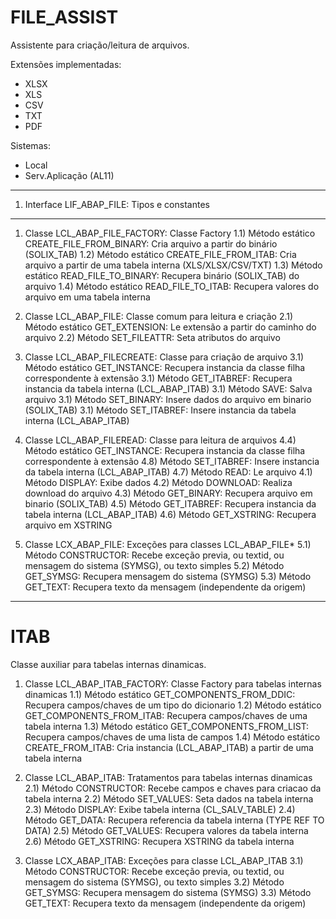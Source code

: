 # FILE_ASSIST
Assistente para criação/leitura de arquivos.

Extensões implementadas:
- XLSX
- XLS
- CSV
- TXT
- PDF

Sistemas:
- Local
- Serv.Aplicação (AL11)

--------------------------------

1) Interface LIF_ABAP_FILE: Tipos e constantes

--------------------------------

1) Classe LCL_ABAP_FILE_FACTORY: Classe Factory
1.1) Método estático CREATE_FILE_FROM_BINARY: Cria arquivo a partir do binário (SOLIX_TAB)
1.2) Método estático CREATE_FILE_FROM_ITAB: Cria arquivo a partir de uma tabela interna (XLS/XLSX/CSV/TXT)
1.3) Método estático READ_FILE_TO_BINARY: Recupera binário (SOLIX_TAB) do arquivo
1.4) Método estático READ_FILE_TO_ITAB: Recupera valores do arquivo em uma tabela interna

2) Classe LCL_ABAP_FILE: Classe comum para leitura e criação
2.1) Método estático GET_EXTENSION: Le extensão a partir do caminho do arquivo
2.2) Método SET_FILEATTR: Seta atributos do arquivo

3) Classe LCL_ABAP_FILECREATE: Classe para criação de arquivo
3.1) Método estático GET_INSTANCE: Recupera instancia da classe filha correspondente à extensão
3.1) Método GET_ITABREF: Recupera instancia da tabela interna (LCL_ABAP_ITAB)
3.1) Método SAVE: Salva arquivo
3.1) Método SET_BINARY: Insere dados do arquivo em binario (SOLIX_TAB)
3.1) Método SET_ITABREF: Insere instancia da tabela interna (LCL_ABAP_ITAB)

4) Classe LCL_ABAP_FILEREAD: Classe para leitura de arquivos
4.4) Método estático GET_INSTANCE: Recupera instancia da classe filha correspondente à extensão
4.8) Método SET_ITABREF: Insere instancia da tabela interna (LCL_ABAP_ITAB)
4.7) Método READ: Le arquivo
4.1) Método DISPLAY: Exibe dados
4.2) Método DOWNLOAD: Realiza download do arquivo
4.3) Método GET_BINARY: Recupera arquivo em binario (SOLIX_TAB)
4.5) Método GET_ITABREF: Recupera instancia da tabela interna (LCL_ABAP_ITAB)
4.6) Método GET_XSTRING: Recupera arquivo em XSTRING

5) Classe LCX_ABAP_FILE: Exceções para classes LCL_ABAP_FILE*
5.1) Método CONSTRUCTOR: Recebe exceção previa, ou textid, ou mensagem do sistema (SYMSG), ou texto simples
5.2) Método GET_SYMSG: Recupera mensagem do sistema (SYMSG)
5.3) Método GET_TEXT: Recupera texto da mensagem (independente da origem)

--------------------------------

# ITAB
Classe auxiliar para tabelas internas dinamicas.

1) Classe LCL_ABAP_ITAB_FACTORY: Classe Factory para tabelas internas dinamicas
1.1) Método estático GET_COMPONENTS_FROM_DDIC: Recupera campos/chaves de um tipo do dicionario
1.2) Método estático GET_COMPONENTS_FROM_ITAB: Recupera campos/chaves de uma tabela interna
1.3) Método estático GET_COMPONENTS_FROM_LIST: Recupera campos/chaves de uma lista de campos
1.4) Método estático CREATE_FROM_ITAB: Cria instancia (LCL_ABAP_ITAB) a partir de uma tabela interna

2) Classe LCL_ABAP_ITAB: Tratamentos para tabelas internas dinamicas
2.1) Método CONSTRUCTOR: Recebe campos e chaves para criacao da tabela interna
2.2) Método SET_VALUES: Seta dados na tabela interna
2.3) Método DISPLAY: Exibe tabela interna (CL_SALV_TABLE)
2.4) Método GET_DATA: Recupera referencia da tabela interna (TYPE REF TO DATA)
2.5) Método GET_VALUES: Recupera valores da tabela interna
2.6) Método GET_XSTRING: Recupera XSTRING da tabela interna

3) Classe LCX_ABAP_ITAB: Exceções para classe LCL_ABAP_ITAB
3.1) Método CONSTRUCTOR: Recebe exceção previa, ou textid, ou mensagem do sistema (SYMSG), ou texto simples
3.2) Método GET_SYMSG: Recupera mensagem do sistema (SYMSG)
3.3) Método GET_TEXT: Recupera texto da mensagem (independente da origem)
